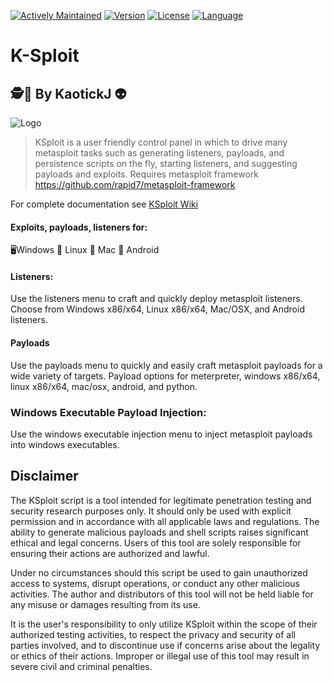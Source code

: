 [![Actively Maintained](https://img.shields.io/badge/Maintenance%20Level-Actively%20Maintained-green.svg)](https://gist.github.com/cheerfulstoic/d107229326a01ff0f333a1d3476e068d) [![Version](https://img.shields.io/github/v/release/kaotickj/K-Sploit?label=Version&color=green)](https://github.com/kaotickj/K-Sploit/releases/tag/v1.1) [![License](https://img.shields.io/github/license/kaotickj/K-Sploit?label=License&color=blue)](https://github.com/kaotickj/K-Sploit/blob/main/LICENSE) [![Language](https://img.shields.io/badge/Language-Shell-red.svg)](https://gist.github.com/cheerfulstoic/d107229326a01ff0f333a1d3476e068d)

# K-Sploit
## 🕵🔎 By KaotickJ 👽 

![Logo](https://kdgwebsolutions.com/assets/img/ksploit-main-menu.png)

>KSploit is a user friendly control panel in which to drive many metasploit tasks such as generating listeners, payloads, and persistence scripts on the fly, starting listeners, and suggesting payloads and exploits. Requires metasploit framework https://github.com/rapid7/metasploit-framework

For complete documentation see [KSploit Wiki](https://github.com/kaotickj/K-Sploit/wiki)
>
#### Exploits, payloads, listeners for:
🖥Windows 🐧 Linux 🍎 Mac 🤖 Android
 
#### Listeners:

Use the listeners menu to craft and quickly deploy metasploit listeners. Choose from Windows x86/x64, Linux x86/x64, Mac/OSX, and Android listeners.

#### Payloads

Use the payloads menu to quickly and easily craft metasploit payloads for a wide variety of targets. Payload options for meterpreter, windows x86/x64, linux x86/x64, mac/osx, android, and python.  

### Windows Executable Payload Injection:

Use the windows executable injection menu to inject metasploit payloads into windows executables.


## Disclaimer

The KSploit script is a tool intended for legitimate penetration testing and security research purposes only. It should only be used with explicit permission and in accordance with all applicable laws and regulations. The ability to generate malicious payloads and shell scripts raises significant ethical and legal concerns. Users of this tool are solely responsible for ensuring their actions are authorized and lawful.

Under no circumstances should this script be used to gain unauthorized access to systems, disrupt operations, or conduct any other malicious activities. The author and distributors of this tool will not be held liable for any misuse or damages resulting from its use.

It is the user's responsibility to only utilize KSploit within the scope of their authorized testing activities, to respect the privacy and security of all parties involved, and to discontinue use if concerns arise about the legality or ethics of their actions. Improper or illegal use of this tool may result in severe civil and criminal penalties.

 
